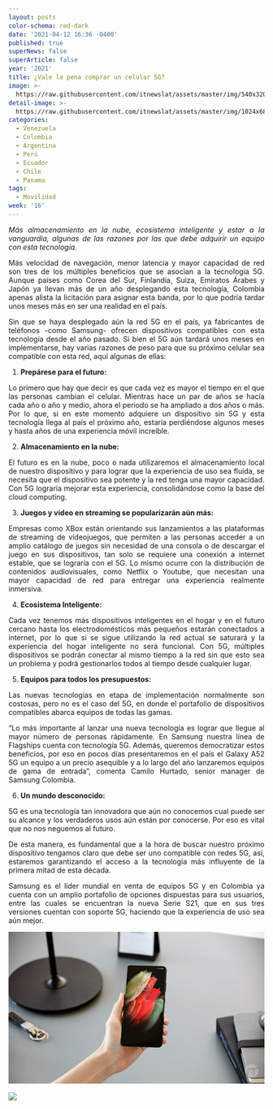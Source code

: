 ```yaml
---
layout: posts
color-schema: red-dark
date: '2021-04-12 16:36 -0400'
published: true
superNews: false
superArticle: false
year: '2021'
title: ¿Vale la pena comprar un celular 5G?
image: >-
  https://raw.githubusercontent.com/itnewslat/assets/master/img/540x320/Celular-Samsung-p.jpg
detail-image: >-
  https://raw.githubusercontent.com/itnewslat/assets/master/img/1024x680/Celular-Samsung-g.jpg
categories:
  - Venezuela
  - Colombia
  - Argentina
  - Perú
  - Ecuador
  - Chile
  - Panama
tags:
  - Movilidad
week: '16'
---
```

<p style="text-align: justify;"><em>Más almacenamiento en la nube, ecosistema inteligente y estar a la vanguardia, algunas de las razones por las que debe adquirir un equipo con esta tecnología.</em></p>
<p style="text-align: justify;">Más velocidad de navegación, menor latencia y mayor capacidad de red son tres de los múltiples beneficios que se asocian a la tecnología 5G. Aunque países como Corea del Sur, Finlandia, Suiza, Emiratos Árabes y Japón ya llevan más de un año desplegando esta tecnología, Colombia apenas alista la licitación para asignar esta banda, por lo que podría tardar unos meses más en ser una realidad en el país.</p>
<p style="text-align: justify;">Sin que se haya desplegado aún la red 5G en el país, ya fabricantes de teléfonos -como Samsung- ofrecen dispositivos compatibles con esta tecnología desde el año pasado. Si bien el 5G aún tardará unos meses en implementarse, hay varias razones de peso para que su próximo celular sea compatible con esta red, aquí algunas de ellas:</p>

<ol style="text-align: justify;">
	<li><strong>Prepárese para el futuro:</strong></li>
</ol>
<p style="text-align: justify;">Lo primero que hay que decir es que cada vez es mayor el tiempo en el que las personas cambian el celular. Mientras hace un par de años se hacía cada año o año y medio, ahora el periodo se ha ampliado a dos años o más. Por lo que, si en este momento adquiere un dispositivo sin 5G y esta tecnología llega al país el próximo año, estaría perdiéndose algunos meses y hasta años de una experiencia móvil increíble.</p>

<ol style="text-align: justify;" start="2">
	<li><strong>Almacenamiento en la nube:</strong></li>
</ol>
<p style="text-align: justify;">El futuro es en la nube, poco o nada utilizaremos el almacenamiento local de nuestro dispositivo y para lograr que la experiencia de uso sea fluida, se necesita que el dispositivo sea potente y la red tenga una mayor capacidad. Con 5G lograría mejorar esta experiencia, consolidándose como la base del cloud computing.</p>

<ol style="text-align: justify;" start="3">
	<li><strong>Juegos y video en streaming se popularizarán aún más:</strong></li>
</ol>
<p style="text-align: justify;">Empresas como XBox están orientando sus lanzamientos a las plataformas de streaming de videojuegos, que permiten a las personas acceder a un amplio catálogo de juegos sin necesidad de una consola o de descargar el juego en sus dispositivos, tan solo se requiere una conexión a internet estable, que se lograría con el 5G. Lo mismo ocurre con la distribución de contenidos audiovisuales, como Netflix o Youtube, que necesitan una mayor capacidad de red para entregar una experiencia realmente inmersiva.</p>

<ol style="text-align: justify;" start="4">
	<li><strong>Ecosistema Inteligente:</strong></li>
</ol>
<p style="text-align: justify;">Cada vez tenemos más dispositivos inteligentes en el hogar y en el futuro cercano hasta los electrodomésticos más pequeños estarán conectados a internet, por lo que si se sigue utilizando la red actual se saturará y la experiencia del hogar inteligente no será funcional. Con 5G, múltiples dispositivos se podrán conectar al mismo tiempo a la red sin que esto sea un problema y podrá gestionarlos todos al tiempo desde cualquier lugar.</p>

<ol style="text-align: justify;" start="5">
	<li><strong>Equipos para todos los presupuestos:</strong></li>
</ol>
<p style="text-align: justify;">Las nuevas tecnologías en etapa de implementación normalmente son costosas, pero no es el caso del 5G, en donde el portafolio de dispositivos compatibles abarca equipos de todas las gamas.</p>
<p style="text-align: justify;">“Lo más importante al lanzar una nueva tecnología es lograr que llegue al mayor número de personas rápidamente. En Samsung nuestra línea de Flagships cuenta con tecnología 5G. Además, queremos democratizar estos beneficios, por eso en pocos días presentaremos en el país el Galaxy A52 5G un equipo a un precio asequible y a lo largo del año lanzaremos equipos de gama de entrada”, comenta Camilo Hurtado, senior manager de Samsung Colombia.</p>

<ol style="text-align: justify;" start="6">
	<li><strong>Un mundo desconocido:</strong></li>
</ol>
<p style="text-align: justify;">5G es una tecnología tan innovadora que aún no conocemos cual puede ser su alcance y los verdaderos usos aún están por conocerse. Por eso es vital que no nos neguemos al futuro.</p>
<p style="text-align: justify;">De esta manera, es fundamental que a la hora de buscar nuestro próximo dispositivo tengamos claro que debe ser uno compatible con redes 5G, así, estaremos garantizando el acceso a la tecnología más influyente de la primera mitad de esta década.</p>
<p style="text-align: justify;">Samsung es el líder mundial en venta de equipos 5G y en Colombia ya cuenta con un amplio portafolio de opciones dispuestas para sus usuarios, entre las cuales se encuentran la nueva Serie S21, que en sus tres versiones cuentan con soporte 5G, haciendo que la experiencia de uso sea aún mejor.</p>

![](https://raw.githubusercontent.com/itnewslat/assets/master/img/540x320/Celular-Samsung-p.jpg)


<img src="https://tracker.metricool.com/c3po.jpg?hash=56f88a41e39ab42c063cc51676587a04"/>